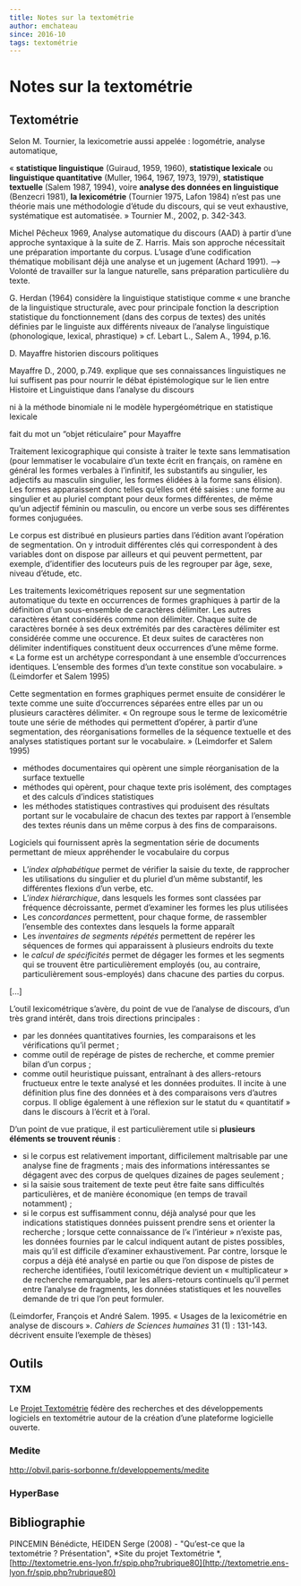 ```yaml
---
title: Notes sur la textométrie
author: emchateau
since: 2016-10
tags: textométrie
---
```

# Notes sur la textométrie

## Textométrie

Selon M. Tournier, la lexicometrie aussi appelée : logométrie, analyse automatique,

« **statistique linguistique** (Guiraud, 1959, 1960), **statistique lexicale** ou **linguistique quantitative** (Muller, 1964, 1967, 1973, 1979), **statistique textuelle** (Salem 1987, 1994), voire **analyse des données en linguistique** (Benzecri 1981), **la lexicométrie**  (Tournier 1975, Lafon 1984) n’est pas une théorie mais une méthodologie  d’étude du discours, qui se veut exhaustive, systématique est  automatisée. » Tournier M., 2002, p. 342-343.

Michel Pêcheux 1969, Analyse automatique du discours (AAD) à partir d’une approche syntaxique à la suite de Z. Harris. Mais son approche nécessitait une préparation importante du corpus. L’usage d’une codification thématique mobilisant déjà une analyse et un jugement (Achard 1991). —> Volonté de travailler sur la langue naturelle, sans préparation particulière du texte.

G. Herdan (1964) considère la linguistique statistique comme « une branche de la linguistique structurale, avec pour principale fonction la description statistique du fonctionnement (dans des corpus de textes) des unités définies par le linguiste aux différents niveaux de l’analyse linguistique (phonologique, lexical, phrastique) » cf. Lebart L., Salem A., 1994, p.16.

D. Mayaffre historien discours politiques

Mayaffre D., 2000, p.749. explique que ses connaissances linguistiques ne lui suffisent pas pour nourrir le débat épistémologique sur le lien entre Histoire et Linguistique dans l’analyse du discours

 ni à la méthode binomiale ni le modèle hypergéométrique en statistique lexicale

fait du mot un “objet réticulaire” pour Mayaffre

Traitement lexicographique qui consiste à traiter le texte sans lemmatisation (pour lemmatiser le vocabulaire d’un texte écrit en français, on ramène en général les formes verbales à l’infinitif, les substantifs au singulier, les adjectifs au masculin singulier, les formes élidées à la forme sans élision). Les formes apparaissent donc telles qu’elles ont été saisies : une forme au singulier et au pluriel comptant pour deux formes différentes, de même qu’un adjectif féminin ou masculin, ou encore un verbe sous ses différentes formes conjuguées.

Le corpus est distribué en plusieurs parties dans l’édition avant l’opération de segmentation. On y introduit différentes clés qui correspondent à des variables dont on dispose par ailleurs et qui peuvent permettent, par exemple, d’identifier des locuteurs puis de les regrouper par âge, sexe, niveau d’étude, etc.

Les traitements lexicométriques reposent sur une segmentation automatique du texte en occurrences de formes graphiques à partir de la définition d’un sous-ensemble de caractères délimiter. Les autres caractères étant considérés comme non délimiter. Chaque suite de caractères bornée à ses deux extrémités par des caractères délimiter est considérée comme une occurence. Et deux suites de caractères non délimiter indentifiques constituent deux occurrences d’une même forme. « La forme est un archétype correspondant à une ensemble d’occurrences identiques. L’ensemble des formes d’un texte constitue son vocabulaire. » (Leimdorfer et Salem 1995)

Cette segmentation en formes graphiques permet ensuite de considérer le texte comme une suite d’occurrences séparées entre elles par un ou plusieurs caractères délimiter. « On regroupe sous le terme de lexicométrie toute une série de méthodes qui permettent d’opérer, à partir d’une segmentation, des réorganisations formelles de la séquence textuelle et des analyses statistiques portant sur le vocabulaire. » (Leimdorfer et Salem 1995)

- méthodes documentaires qui opèrent une simple réorganisation de la surface textuelle
- méthodes qui opèrent, pour chaque texte pris isolément, des comptages et des calculs d’indices statistiques
- les méthodes statistiques contrastives qui produisent des résultats portant sur le vocabulaire de chacun des textes par rapport à l’ensemble des textes réunis dans un même corpus à des fins de comparaisons.

Logiciels qui fournissent après la segmentation série de documents permettant de mieux appréhender le vocabulaire du corpus

- L’*index alphabétique* permet de vérifier la saisie du texte, de rapprocher les utilisations du singulier et du pluriel d’un même substantif, les différentes flexions d’un verbe, etc.
- L’*index hiérarchique*, dans lesquels les formes sont classées par fréquence décroissante, permet d’examiner les formes les plus utilisées
- Les *concordances* permettent, pour chaque forme, de rassembler l’ensemble des contextes dans lesquels la forme apparaît
- Les *inventaires de segments répétés* permettent de repérer les séquences de formes qui apparaissent à plusieurs endroits du texte
- le *calcul de spécificités* permet de dégager les formes et les segments qui se trouvent être particulièrement employés (ou, au contraire, particulièrement sous-employés) dans chacune des parties du corpus.

[...]

L’outil lexicométrique s’avère, du point de vue de l’analyse de discours, d’un très grand intérêt, dans trois directions principales :

- par les données quantitatives fournies, les comparaisons et les vérifications qu’il permet ;
- comme outil de repérage de pistes de recherche, et comme premier bilan d’un corpus ;
- comme outil heuristique puissant, entraînant à des allers-retours fructueux entre le texte analysé et les données produites. Il incite à une définition plus fine des données et à des comparaisons vers d’autres corpus. Il oblige également à une réflexion sur le statut du « quantitatif » dans le discours à l’écrit et à l’oral.

D’un point de vue pratique, il est particulièrement utile si **plusieurs éléments se trouvent réunis** :

- si le corpus est relativement important, difficilement maîtrisable par une analyse fine de fragments ; mais des informations intéressantes se dégagent avec des corpus de quelques dizaines de pages seulement ;
- si la saisie sous traitement de texte peut être faite sans difficultés particulières, et de manière économique (en temps de travail notamment) ;
- si le corpus est suffisamment connu, déjà analysé pour que les indications statistiques données puissent prendre sens et orienter la recherche ; lorsque cette connaissance de l’« l’intérieur » n’existe pas, les données fournies par le calcul indiquent autant de pistes possibles, mais qu’il est difficile d’examiner exhaustivement. Par contre, lorsque le corpus a déjà été analysé en partie ou que l’on dispose de pistes de recherche identifiées, l’outil lexicométrique devient un « multiplicateur » de recherche remarquable, par les allers-retours continuels qu’il permet entre l’analyse de fragments, les données statistiques et les nouvelles demande de tri que l’on peut formuler.

(Leimdorfer, François et André Salem. 1995. « Usages de la lexicométrie en analyse de discours ». *Cahiers de Sciences humaines* 31 (1) : 131-143. décrivent ensuite l’exemple de thèses)

## Outils

### TXM

Le [Projet Textométrie](http://textometrie.ens-lyon.fr) fédère des recherches et des développements logiciels en textométrie autour de la création d’une plateforme logicielle ouverte.

### Medite

http://obvil.paris-sorbonne.fr/developpements/medite

### HyperBase

## Bibliographie

PINCEMIN Bénédicte, HEIDEN Serge (2008) - "Qu’est-ce que la textométrie ? Présentation", *Site du projet Textométrie *, [http://textometrie.ens-lyon.fr/spip.php?rubrique80](http://textometrie.ens-lyon.fr/spip.php?rubrique80)

